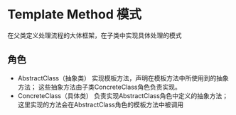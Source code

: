 # Template Method 模式
在父类定义处理流程的大体框架，在子类中实现具体处理的模式
## 角色
- AbstractClass（抽象类）
    实现模板方法，声明在模板方法中所使用到的抽象方法；
    这些抽象方法由子类ConcreteClass角色负责实现。
- ConcreteClass（具体类）
    负责实现AbstractClass角色中定义的抽象方法；
    这里实现的方法会在AbstractClass角色的模板方法中被调用